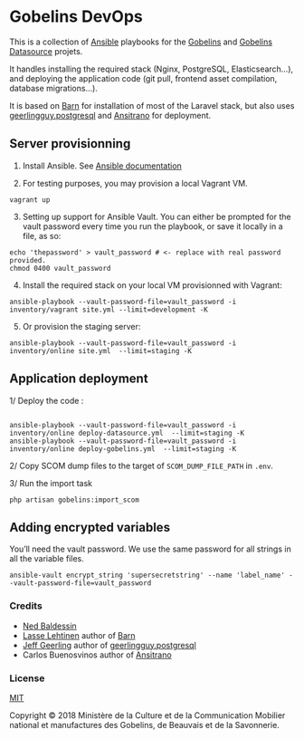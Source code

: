 # Gobelins DevOps

This is a collection of [Ansible](https://docs.ansible.com/ansible/latest/index.html) playbooks for the [Gobelins](https://github.com/entrepreneur-interet-general/gobelins) and [Gobelins Datasource](https://github.com/entrepreneur-interet-general/gobelins-datasource) projets.

It handles installing the required stack (Nginx, PostgreSQL, Elasticsearch…), and deploying the application code (git pull, frontend asset compilation, database migrations…).

It is based on [Barn](https://github.com/lasselehtinen/barn) for installation of most of the Laravel stack, but also uses [geerlingguy.postgresql](https://github.com/geerlingguy/ansible-role-postgresql) and [Ansitrano](https://github.com/ansistrano/deploy) for deployment.

## Server provisionning

1. Install Ansible. See [Ansible documentation](https://docs.ansible.com/ansible/latest/installation_guide/intro_installation.html)

2. For testing purposes, you may provision a local Vagrant VM.

```shell
vagrant up
```

3. Setting up support for Ansible Vault. You can either be prompted for the vault password every time you run the playbook, or save it locally in a file, as so:

```shell
echo 'thepassword' > vault_password # <- replace with real password provided.
chmod 0400 vault_password
```

4. Install the required stack on your local VM provisionned with Vagrant:

```shell
ansible-playbook --vault-password-file=vault_password -i inventory/vagrant site.yml --limit=development -K
```

5. Or provision the staging server:

```shell
ansible-playbook --vault-password-file=vault_password -i inventory/online site.yml  --limit=staging -K
```

## Application deployment

1/ Deploy the code :

```shell

ansible-playbook --vault-password-file=vault_password -i inventory/online deploy-datasource.yml  --limit=staging -K
ansible-playbook --vault-password-file=vault_password -i inventory/online deploy-gobelins.yml  --limit=staging -K
```

2/ Copy SCOM dump files to the target of `SCOM_DUMP_FILE_PATH` in `.env`.

3/ Run the import task

```shell
php artisan gobelins:import_scom
```

## Adding encrypted variables

You’ll need the vault password. We use the same password for all strings in all the variable files.

```shell
ansible-vault encrypt_string 'supersecretstring' --name 'label_name' --vault-password-file=vault_password
```

### Credits

- [Ned Baldessin](mailto:ned@baldessin.fr)
- [Lasse Lehtinen](mailto:lasse.lehtinen@iki.fi) author of [Barn](https://github.com/lasselehtinen/barn)
- [Jeff Geerling](https://www.jeffgeerling.com/) author of [geerlingguy.postgresql](https://github.com/geerlingguy/ansible-role-postgresql)
- Carlos Buenosvinos author of [Ansitrano](https://github.com/ansistrano)

### License

[MIT](https://opensource.org/licenses/MIT)

Copyright © 2018 Ministère de la Culture et de la Communication
Mobilier national et manufactures des Gobelins, de Beauvais et de la Savonnerie.
